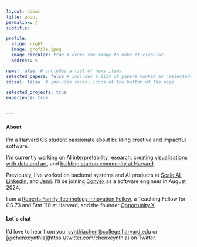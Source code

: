 ```yaml
---
layout: about
title: about
permalink: /
subtitle: 

profile:
  align: right
  image: profile.jpeg
  image_circular: true # crops the image to make it circular
  address: >

news: false  # includes a list of news items
selected_papers: false # includes a list of papers marked as "selected={true}"
social: false  # includes social icons at the bottom of the page

selected_projects: true
experience: true


---
```


<h4> About </h4>

I'm a Harvard CS student passionate about building creative and impactful software. 

I'm currently working on [AI interpretability research](https://arxiv.org/pdf/2305.03210.pdf), <a href='#data'>creating visualizations with data and art</a>, and [building startup community at Harvard](https://harvardstartups.vercel.app/).

Previously, I've worked on backend systems and AI products at [Scale AI](https://scale.com), [LinkedIn](https://linkedin.com), and [Jemi](https://jemi.so/). I'll be joining [Convex](https://www.convex.dev/) as a software engineer in August 2024.

<!-- I'm also working on AI interpretability research at Harvard's [Insight and Interaction Lab](https://insight.seas.harvard.edu). I'm specifically interested in visualizing transformer models (check out our recent [paper](https://arxiv.org/pdf/2305.03210.pdf) on transformer attention). -->

I am a [Roberts Family Technology Innovation Fellow](https://www.hbs.edu/mba/roberts-family-fellows/Pages/default.aspx), a Teaching Fellow for CS 73 and Stat 110 at Harvard, and the founder [Opportunity X](https://opportunityx.org/).

<h4> Let's chat </h4>
I'd love to hear from you: <a href="mailto:cynthiachen@college.harvard.edu">cynthiachen@college.harvard.edu</a> or [@chenxcynthia](https://twitter.com/chenxcynthia) on Twitter.

<!-- I've also worked on AI interpretability research, specifically on visualizing transformer attention and  (check out our recent [paper](https://arxiv.org/pdf/2305.03210.pdf) on visualizing transformer attention). My [research](https://chenxcynthia.github.io/projects/attention/) is supervised by [Prof. Martin Wattenberg](https://www.bewitched.com/) at the [Insight and Interaction Lab](https://insight.seas.harvard.edu). -->

<!-- I also enjoy developing research methods to understand AI models and exploring the intersection of art and data. -->

<!-- What I've worked on:
- Developing software at [Scale AI](scale.com), [Hudson River Trading](https://www.hudsonrivertrading.com/), and [LinkedIn](linkedin.com). 
- Investigating the inner workings of transformer language models. My [research]() is supervised by [Prof. Martin Wattenberg](https://www.bewitched.com/) at the [Insight and Interaction Lab](https://insight.seas.harvard.edu). Check out our paper on [attention pattern visualization](!
- Creating [artistic data visualizations](https://chenxcynthia.github.io/projects/) by using data as an artistic medium.
- Founding [Opportunity X](https://opportunityx.org/), a student-led nonprofit that has created research programs at 27 under-resourced schools for 2000+ middle school students nationwide. 

At Harvard, I am a [Roberts Family Technology Innovation Fellow](https://www.hbs.edu/mba/roberts-family-fellows/Pages/default.aspx) and a Teaching Fellow for [CS 73](https://wattenberg.github.io/cs73/), a course on generative and data-driven artwork. I also enjoy playing volleyball on the women's club team and organizing events within the Harvard startup community.  -->